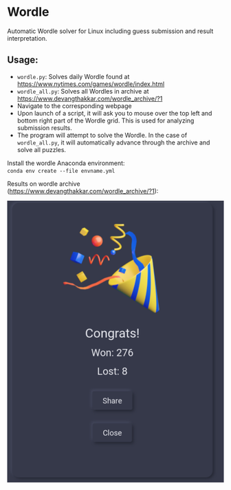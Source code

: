 # Wordle
Automatic Wordle solver for Linux including guess submission and result interpretation.

## Usage:
* `wordle.py`: Solves daily Wordle found at https://www.nytimes.com/games/wordle/index.html 
* `wordle_all.py`: Solves all Wordles in archive at https://www.devangthakkar.com/wordle_archive/?1
* Navigate to the corresponding webpage
* Upon launch of a script, it will ask you to mouse over the top left and bottom right part of the Wordle grid. This is used for analyzing submission results.
* The program will attempt to solve the Wordle. In the case of `wordle_all.py`, it will automatically advance through the archive and solve all puzzles.

Install the wordle Anaconda environment:<br>
`conda env create --file envname.yml`

Results on wordle archive (https://www.devangthakkar.com/wordle_archive/?1):

![Archive Results](data/wordleArchivePerformance.png)
